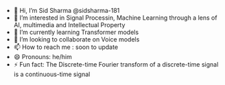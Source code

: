 - 👋 Hi, I’m Sid Sharma @sidsharma-181
- 👀 I’m interested in Signal Processin, Machine Learning through a lens of AI, multimedia and Intellectual Property
- 🌱 I’m currently learning Transformer models
- 💞️ I’m looking to collaborate on Voice models
- 📫 How to reach me : soon to update
- 😄 Pronouns: he/him
- ⚡ Fun fact: The Discrete-time Fourier transform of a discrete-time signal is a continuous-time signal

<!---
sidsharma-181/sidsharma-181 is a ✨ special ✨ repository because its `README.md` (this file) appears on your GitHub profile.
You can click the Preview link to take a look at your changes.
--->
